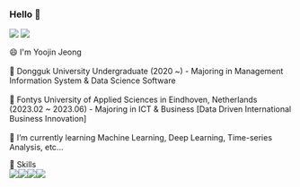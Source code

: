 ### Hello 👋

<a href="https://y8jinn.tistory.com/" target="_blank"><img src="https://img.shields.io/badge/Tistory-000000?style=flat-square&logo=Tistory&logoColor=white"/></a>
<a href="https://www.instagram.com/_y8jin/" target="_blank"><img src="https://img.shields.io/badge/Instagram-E4405F?style=flat-square&logo=Instagram&logoColor=white"/></a>

😄 I'm Yoojin Jeong   <br/><br/>
🏫 Dongguk University Undergraduate (2020 ~) - Majoring in Management Information System & Data Science Software   <br/><br/>
🛫 Fontys University of Applied Sciences in Eindhoven, Netherlands (2023.02 ~ 2023.06) - Majoring in ICT & Business [Data Driven International Business Innovation]   <br/><br/>
🌱 I’m currently learning Machine Learning, Deep Learning, Time-series Analysis, etc...  <br/> 

<!--
**y8jinn/y8jinn** is a ✨ _special_ ✨ repository because its `README.md` (this file) appears on your GitHub profile.

Here are some ideas to get you started:

- 🔭 I’m currently working on ...
- 🌱 I’m currently learning ...
- 👯 I’m looking to collaborate on ...
- 🤔 I’m looking for help with ...
- 💬 Ask me about ...
- 📫 How to reach me: ...
- 😄 Pronouns: ...
- ⚡ Fun fact: ...
-->

💪 Skills    
<img src="https://img.shields.io/badge/Python-3776AB?style=for-the-badge&logo=Python&logoColor=black"><img src="https://img.shields.io/badge/R-276DC3?style=for-the-badge&logo=R&logoColor=black"><img src="https://img.shields.io/badge/MySQL-4479A1?style=for-the-badge&logo=MySQL&logoColor=black"><img src="https://img.shields.io/badge/PostgreSQL-4169E1?style=for-the-badge&logo=PostgreSQL&logoColor=black">

